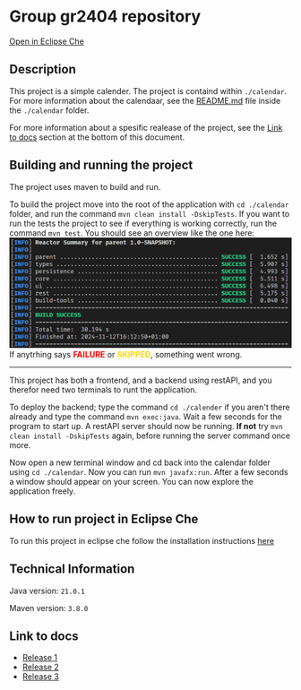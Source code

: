 # Group gr2404 repository

[Open in Eclipse Che](https://che.stud.ntnu.no/#https://gitlab.stud.idi.ntnu.no/it1901/groups-2024/gr2404/gr2404)

## Description

This project is a simple calender. The project is containd within `./calendar`. For more information about the calendaar, see the [README.md](./calendar/readme.md) file inside the `./calendar` folder.

For more information about a spesific realease of the project, see the [Link to docs](#link-to-docs) section at the bottom of this document.

## Building and running the project

The project uses maven to build and run.

To build the project move into the root of the application with `cd ./calendar` folder, and run the command `mvn clean install -DskipTests`. If you want to run the tests the project to see if everything is working correctly, run the command `mvn test`. You should see an overview like the one here:
![alt text](./docs/images/success.png) If anytrhing says <span style="color:red;font-weight:bold">FAILURE</span> or <span style="color:gold;font-weight:bold">SKIPPED</span>, something went wrong.

<hr>

This project has both a frontend, and a backend using restAPI, and you therefor need two terminals to runt the application.

To deploy the backend; type the command `cd ./calender` if you aren't there already and type the command `mvn exec:java`. Wait a few seconds for the program to start up. A restAPI server should now be running.
**If not** try `mvn clean install -DskipTests` again, before running the server command once more.

Now open a new terminal window and cd back into the calendar folder using `cd ./calendar`. Now you can run `mvn javafx:run`. After a few seconds a window should appear on your screen. You can now explore the application freely.

## How to run project in Eclipse Che

To run this project in eclipse che follow the installation instructions [here](./Installation.md)

## Technical Information

Java version: `21.0.1`

Maven version: `3.8.0`

## Link to docs

- [Release 1](./docs/release1/readme.md)
- [Release 2](./docs/release2/readme.md)
- [Release 3](./docs/release3/readme.md)
